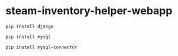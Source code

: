 # steam-inventory-helper-webapp

```
pip install django
```

```
pip install mysql
```

```
pip install mysql-connector
```
